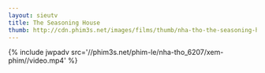 ```yaml
---
layout: sieutv
title: The Seasoning House
thumb: http://cdn.phim3s.net/images/films/thumb/nha-tho-the-seasoning-house-2012.jpg
---
```

{% include jwpadv src='//phim3s.net/phim-le/nha-tho_6207/xem-phim//video.mp4' %}